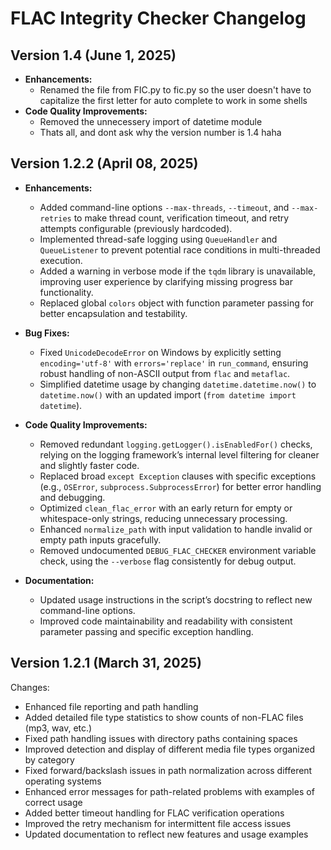 # FLAC Integrity Checker Changelog

## Version 1.4 (June 1, 2025)
- **Enhancements:**
  - Renamed the file from FIC.py to fic.py so the user doesn't have to capitalize the first letter for auto complete to work in some shells
- **Code Quality Improvements:**
  - Removed the unnecessery import of datetime module
  - Thats all, and dont ask why the version number is 1.4 haha

## Version 1.2.2 (April 08, 2025)
- **Enhancements:**
  - Added command-line options `--max-threads`, `--timeout`, and `--max-retries` to make thread count, verification timeout, and retry attempts configurable (previously hardcoded).
  - Implemented thread-safe logging using `QueueHandler` and `QueueListener` to prevent potential race conditions in multi-threaded execution.
  - Added a warning in verbose mode if the `tqdm` library is unavailable, improving user experience by clarifying missing progress bar functionality.
  - Replaced global `colors` object with function parameter passing for better encapsulation and testability.

- **Bug Fixes:**
  - Fixed `UnicodeDecodeError` on Windows by explicitly setting `encoding='utf-8'` with `errors='replace'` in `run_command`, ensuring robust handling of non-ASCII output from `flac` and `metaflac`.
  - Simplified datetime usage by changing `datetime.datetime.now()` to `datetime.now()` with an updated import (`from datetime import datetime`).

- **Code Quality Improvements:**
  - Removed redundant `logging.getLogger().isEnabledFor()` checks, relying on the logging framework’s internal level filtering for cleaner and slightly faster code.
  - Replaced broad `except Exception` clauses with specific exceptions (e.g., `OSError`, `subprocess.SubprocessError`) for better error handling and debugging.
  - Optimized `clean_flac_error` with an early return for empty or whitespace-only strings, reducing unnecessary processing.
  - Enhanced `normalize_path` with input validation to handle invalid or empty path inputs gracefully.
  - Removed undocumented `DEBUG_FLAC_CHECKER` environment variable check, using the `--verbose` flag consistently for debug output.

- **Documentation:**
  - Updated usage instructions in the script’s docstring to reflect new command-line options.
  - Improved code maintainability and readability with consistent parameter passing and specific exception handling.

## Version 1.2.1 (March 31, 2025)
Changes:
- Enhanced file reporting and path handling
- Added detailed file type statistics to show counts of non-FLAC files (mp3, wav, etc.)
- Fixed path handling issues with directory paths containing spaces
- Improved detection and display of different media file types organized by category
- Fixed forward/backslash issues in path normalization across different operating systems
- Enhanced error messages for path-related problems with examples of correct usage
- Added better timeout handling for FLAC verification operations
- Improved the retry mechanism for intermittent file access issues
- Updated documentation to reflect new features and usage examples